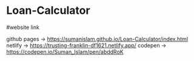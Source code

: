 # Loan-Calculator

#website link

github pages -> https://sumanislam.github.io/Loan-Calculator/index.html
netlify -> https://trusting-franklin-df1621.netlify.app/
codepen -> https://codepen.io/Suman_Islam/pen/abddRoK
